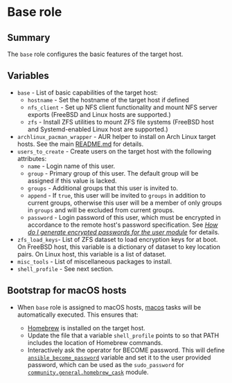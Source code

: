 # Base role

## Summary

The `base` role configures the basic features of the target host.

## Variables

* `base` - List of basic capabilities of the target host:
  * `hostname` - Set the hostname of the target host if defined
  * `nfs_client` - Set up NFS client functionality and mount NFS server
    exports (FreeBSD and Linux hosts are supported.)
  * `zfs` - Install ZFS utilities to mount ZFS file systems (FreeBSD
    host and Systemd-enabled Linux host are supported.)
* `archlinux_pacman_wrapper` - AUR helper to install on Arch Linux
  target hosts.  See the main [README.md](../README.md) for details.
* `users_to_create` - Create users on the target host with the
  following attributes:
  * `name` - Login name of this user.
  * `group` - Primary group of this user.  The default group will be
    assigned if this value is lacked.
  * `groups` - Additional groups that this user is invited to.
  * `append` - If `true`, this user will be invited to `groups` in
    addition to current groups, otherwise this user will be a member of
    only groups in `groups` and will be excluded from current groups.
  * `password` - Login password of this user, which must be encrypted
    in accordance to the remote host's password specification.  See
    _[How do I generate encrypted passwords for the user module][]_ for
    details.
* `zfs_load_keys`- List of ZFS dataset to load encryption keys for
  at boot.  On FreeBSD host, this variable is a dictionary of dataset
  to key location pairs.  On Linux host, this variable is a list of
  dataset.
* `misc_tools` - List of miscellaneous packages to install.
* `shell_profile` - See next section.

## Bootstrap for macOS hosts

* When `base` role is assigned to macOS hosts, [macos](tasks/macos.yml)
  tasks will be automatically executed.  This ensures that:

  * [Homebrew][] is installed on the target host.
  * Update the file that a variable `shell_profile` points to so that
    PATH includes the location of Homebrew commands.
  * Interactively ask the operator for BECOME password.  This will
    define [`ansible_become_password`][] variable and set it to the
    user provided password, which can be used as the `sudo_password`
    for [`community.general.homebrew_cask`][] module.

[`ansible_become_password`]: https://docs.ansible.com/ansible/latest/playbook_guide/playbooks_privilege_escalation.html#become-connection-variables
    "Understanding privilege escalation: become"
[`community.general.homebrew_cask`]: https://docs.ansible.com/ansible/latest/collections/community/general/homebrew_cask_module.html
    "community.general.homebrew_cask module &ndash; Install and uninstall homebrew casks"
[How do I generate encrypted passwords for the user module]:
  https://docs.ansible.com/ansible/latest/reference_appendices/faq.html#how-do-i-generate-encrypted-passwords-for-the-user-module
    "How do I generate encrypted passwords for the user module?"
[Homebrew]: https://brew.sh/
    "Homebrew &mdash; The Missing Package Manager for macOS (or Linux)"
